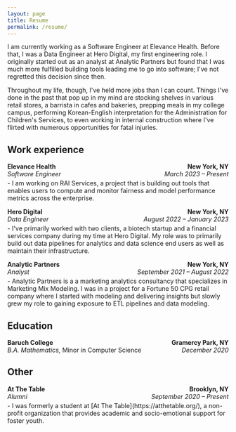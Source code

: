 ```yaml
---
layout: page
title: Resume
permalink: /resume/
---
```


I am currently working as a Software Engineer at Elevance Health. Before that,
I was a Data Engineer at Hero Digital, my first engineering role. I originally
started out as an analyst at Analytic Partners but found that I was much more
fulfilled building tools leading me to go into software; I've not regretted
this decision since then.

Throughout my life, though, I've held more jobs than I can count. Things I've 
done in the past that pop up in my mind are stocking shelves in various retail
stores, a barrista in cafes and bakeries, prepping meals in my college campus,
performing Korean-English interpretation for the Administration for Children's
Services, to even working in internal construction where I've flirted with
numerous opportunities for fatal injuries.

## Work experience

<p style="margin-bottom: 4px;">
    <span style="float:left;"><strong>Elevance Health</strong></span>
    <span style="float:right;"><strong>New York, NY</strong></span><br>
    <span style="float:left;"><em>Software Engineer</em></span>
    <span style="float:right;"><em>March 2023 – Present</em></span><br>
</p>    
- I am working on RAI Services, a project that is building out tools that
enables users to compute and monitor fairness and model performance metrics 
across the enterprise.

<p style="margin-bottom: 4px;">
    <span style="float:left;"><strong>Hero Digital</strong></span>
    <span style="float:right;"><strong>New York, NY</strong></span><br>
    <span style="float:left;"><em>Data Engineer</em></span>
    <span style="float:right;"><em>August 2022 – January 2023</em></span><br>
</p>   
- I've primarily worked with two clients, a biotech startup and a
financial services company during my time at Hero Digital. My role
was to primarily build out data pipelines for analytics and data
science end users as well as maintain their infrastructure.

<p style="margin-bottom: 4px;">
    <span style="float:left;"><strong>Analytic Partners</strong></span>
    <span style="float:right;"><strong>New York, NY</strong></span><br>
    <span style="float:left;"><em>Analyst</em></span>
    <span style="float:right;"><em>September 2021 – August 2022</em></span><br>
</p>   
- Analytic Partners is a a marketing analytics consultancy that specializes 
in Marketing Mix Modeling. I was in a project for a Fortune 50 CPG retail
company where I started with modeling and delivering insights but slowly
grew my role to gaining exposure to ETL pipelines and data modeling. 

## Education

<p style="margin-bottom: 16px;">
    <span style="float:left;"><strong>Baruch College</strong></span>
    <span style="float:right;"><strong>Gramercy Park, NY</strong></span><br>
    <span style="float:left;"><em>B.A. Mathematics,</em> Minor in Computer Science</span>
    <span style="float:right;"><em>December 2020</em></span><br>
</p>

## Other
<p style="margin-bottom: 4px;">
    <span style="float:left;"><strong>At The Table</strong></span>
    <span style="float:right;"><strong>Brooklyn, NY</strong></span><br>
    <span style="float:left;"><em>Alumni</em></span>
    <span style="float:right;"><em>September 2020 – Present</em></span><br>
</p>   
- I was formerly a student at [At The Table](https://atthetable.org/), a non-profit organization that provides academic and socio-emotional support for foster youth.